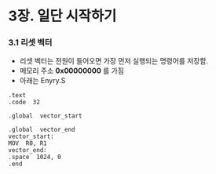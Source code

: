# 3장. 일단 시작하기

### 3.1 리셋 벡터
- 리셋 벡터는 전원이 들어오면 가장 먼저 실행되는 명령어를 저장함.
- 메모리 주소 **0x00000000** 를 가짐
- 아래는 Enyry.S
~~~Assembler
.text
.code  32 

.global  vector_start

.global  vector_end
vector_start:
MOV  R0, R1
vector_end:
.space  1024, 0
.end
~~~ 
<!--stackedit_data:
eyJoaXN0b3J5IjpbLTYwNTQ4ODk5MSwyMDg4MjA3MTM1XX0=
-->